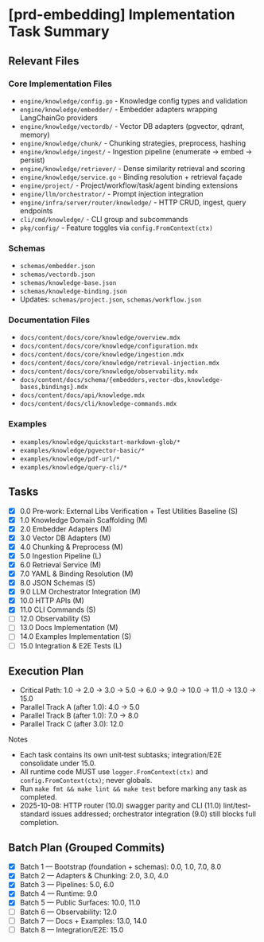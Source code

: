 # [prd-embedding] Implementation Task Summary

## Relevant Files

### Core Implementation Files

- `engine/knowledge/config.go` - Knowledge config types and validation
- `engine/knowledge/embedder/` - Embedder adapters wrapping LangChainGo providers
- `engine/knowledge/vectordb/` - Vector DB adapters (pgvector, qdrant, memory)
- `engine/knowledge/chunk/` - Chunking strategies, preprocess, hashing
- `engine/knowledge/ingest/` - Ingestion pipeline (enumerate → embed → persist)
- `engine/knowledge/retriever/` - Dense similarity retrieval and scoring
- `engine/knowledge/service.go` - Binding resolution + retrieval façade
- `engine/project/` - Project/workflow/task/agent binding extensions
- `engine/llm/orchestrator/` - Prompt injection integration
- `engine/infra/server/router/knowledge/` - HTTP CRUD, ingest, query endpoints
- `cli/cmd/knowledge/` - CLI group and subcommands
- `pkg/config/` - Feature toggles via `config.FromContext(ctx)`

### Schemas

- `schemas/embedder.json`
- `schemas/vectordb.json`
- `schemas/knowledge-base.json`
- `schemas/knowledge-binding.json`
- Updates: `schemas/project.json`, `schemas/workflow.json`

### Documentation Files

- `docs/content/docs/core/knowledge/overview.mdx`
- `docs/content/docs/core/knowledge/configuration.mdx`
- `docs/content/docs/core/knowledge/ingestion.mdx`
- `docs/content/docs/core/knowledge/retrieval-injection.mdx`
- `docs/content/docs/core/knowledge/observability.mdx`
- `docs/content/docs/schema/{embedders,vector-dbs,knowledge-bases,bindings}.mdx`
- `docs/content/docs/api/knowledge.mdx`
- `docs/content/docs/cli/knowledge-commands.mdx`

### Examples

- `examples/knowledge/quickstart-markdown-glob/*`
- `examples/knowledge/pgvector-basic/*`
- `examples/knowledge/pdf-url/*`
- `examples/knowledge/query-cli/*`

## Tasks

- [x] 0.0 Pre‑work: External Libs Verification + Test Utilities Baseline (S)
- [x] 1.0 Knowledge Domain Scaffolding (M)
- [x] 2.0 Embedder Adapters (M)
- [x] 3.0 Vector DB Adapters (M)
- [x] 4.0 Chunking & Preprocess (M)
- [x] 5.0 Ingestion Pipeline (L)
- [x] 6.0 Retrieval Service (M)
- [x] 7.0 YAML & Binding Resolution (M)
- [x] 8.0 JSON Schemas (S)
- [x] 9.0 LLM Orchestrator Integration (M)
- [x] 10.0 HTTP APIs (M)
- [x] 11.0 CLI Commands (S)
- [ ] 12.0 Observability (S)
- [ ] 13.0 Docs Implementation (M)
- [ ] 14.0 Examples Implementation (S)
- [ ] 15.0 Integration & E2E Tests (L)

## Execution Plan

- Critical Path: 1.0 → 2.0 → 3.0 → 5.0 → 6.0 → 9.0 → 10.0 → 11.0 → 13.0 → 15.0
- Parallel Track A (after 1.0): 4.0 → 5.0
- Parallel Track B (after 1.0): 7.0 → 8.0
- Parallel Track C (after 3.0): 12.0

Notes

- Each task contains its own unit‑test subtasks; integration/E2E consolidate under 15.0.
- All runtime code MUST use `logger.FromContext(ctx)` and `config.FromContext(ctx)`; never globals.
- Run `make fmt && make lint && make test` before marking any task as completed.
- 2025-10-08: HTTP router (10.0) swagger parity and CLI (11.0) lint/test-standard issues addressed; orchestrator integration (9.0) still blocks full completion.

## Batch Plan (Grouped Commits)

- [x] Batch 1 — Bootstrap (foundation + schemas): 0.0, 1.0, 7.0, 8.0
- [x] Batch 2 — Adapters & Chunking: 2.0, 3.0, 4.0
- [x] Batch 3 — Pipelines: 5.0, 6.0
- [x] Batch 4 — Runtime: 9.0
- [x] Batch 5 — Public Surfaces: 10.0, 11.0
- [ ] Batch 6 — Observability: 12.0
- [ ] Batch 7 — Docs + Examples: 13.0, 14.0
- [ ] Batch 8 — Integration/E2E: 15.0
